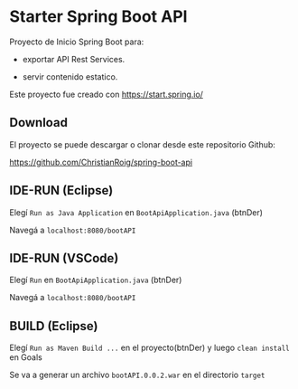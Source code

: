 # Starter Spring Boot API
Proyecto de Inicio Spring Boot para:

* exportar API Rest Services.

* servir contenido estatico.

Este proyecto fue creado con https://start.spring.io/ 

## Download
El proyecto se puede descargar o clonar desde este repositorio Github:

https://github.com/ChristianRoig/spring-boot-api

## IDE-RUN (Eclipse)
Elegí `Run as Java Application` en `BootApiApplication.java` (btnDer)

Navegá a `localhost:8080/bootAPI` 

## IDE-RUN (VSCode)
Elegí `Run` en `BootApiApplication.java` (btnDer)

Navegá a `localhost:8080/bootAPI` 

## BUILD (Eclipse)
Elegí `Run as Maven Build ...` en el proyecto(btnDer) y luego `clean install` en Goals

Se va a generar un archivo `bootAPI.0.0.2.war` en el directorio `target`